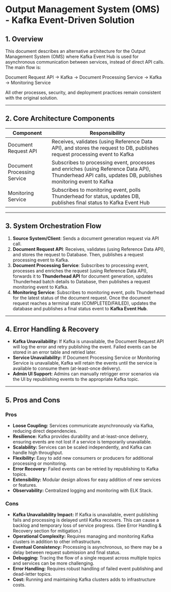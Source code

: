 # Output Management System (OMS) - Kafka Event-Driven Solution

## 1. Overview
This document describes an alternative architecture for the Output Management System (OMS) where Kafka Event Hub is used for asynchronous communication between services, instead of direct API calls. The main flow is:

Document Request API → Kafka → Document Processing Service → Kafka → Monitoring Service

All other processes, security, and deployment practices remain consistent with the original solution.

---

## 2. Core Architecture Components

| Component                   | Responsibility                                                                                                                                            |
|-----------------------------|-----------------------------------------------------------------------------------------------------------------------------------------------------------|
| Document Request API        | Receives, validates (using Reference Data API), and stores the request to DB, publishes request processing event to Kafka                                 |
| Document Processing Service | Subscribes to processing event, processes and enriches (using Reference Data API), Thunderhead API calls, updates DB, publishes monitoring event to Kafka |
| Monitoring Service          | Subscribes to monitoring event, polls Thunderhead for status, updates DB, publishes final status to Kafka Event Hub                                       |

---

## 3. System Orchestration Flow
1. **Source System/Client**: Sends a document generation request via API call.
2. **Document Request API**: Receives, validates (using Reference Data API), and stores the request to Database. Then, publishes a request processing event to Kafka.
3. **Document Processing Service**: Subscribes to processing event, processes and enriches the request (using Reference Data API), forwards it to **Thunderhead API** for document generation, updates Thunderhead batch details to Database, then publishes a request monitoring event to Kafka.
4. **Monitoring Service**: Subscribes to monitoring event, polls Thunderhead for the latest status of the document request. Once the document request reaches a terminal state (COMPLETED/FAILED), updates the database and publishes a final status event to **Kafka Event Hub**.

---

## 4. Error Handling & Recovery
- **Kafka Unavailability:** If Kafka is unavailable, the Document Request API will log the error and retry publishing the event. Failed events can be stored in an error table and retried later.
- **Service Unavailability:** If Document Processing Service or Monitoring Service is unavailable, Kafka will retain the events until the service is available to consume them (at-least-once delivery).
- **Admin UI Support:** Admins can manually retrigger error scenarios via the UI by republishing events to the appropriate Kafka topic.

---

## 5. Pros and Cons

### Pros
- **Loose Coupling:** Services communicate asynchronously via Kafka, reducing direct dependencies.
- **Resilience:** Kafka provides durability and at-least-once delivery, ensuring events are not lost if a service is temporarily unavailable.
- **Scalability:** Services can be scaled independently, and Kafka can handle high throughput.
- **Flexibility:** Easy to add new consumers or producers for additional processing or monitoring.
- **Error Recovery:** Failed events can be retried by republishing to Kafka topics.
- **Extensibility:** Modular design allows for easy addition of new services or features.
- **Observability:** Centralized logging and monitoring with ELK Stack.

### Cons
- **Kafka Unavailability Impact:** If Kafka is unavailable, event publishing fails and processing is delayed until Kafka recovers. This can cause a backlog and temporary loss of service progress. (See Error Handling & Recovery section for mitigation.)
- **Operational Complexity:** Requires managing and monitoring Kafka clusters in addition to other infrastructure.
- **Eventual Consistency:** Processing is asynchronous, so there may be a delay between request submission and final status.
- **Debugging:** Tracing the flow of a single request across multiple topics and services can be more challenging.
- **Error Handling:** Requires robust handling of failed event publishing and dead-letter topics.
- **Cost:** Running and maintaining Kafka clusters adds to infrastructure costs.
